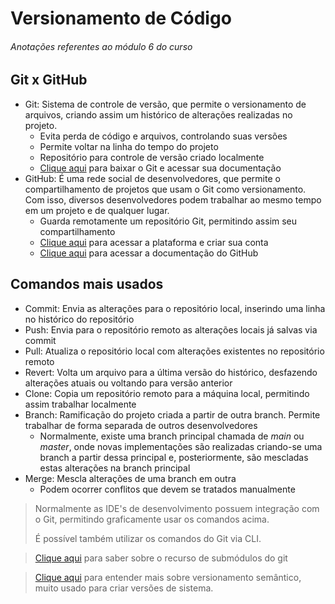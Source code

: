 # Versionamento de Código

###### _Anotações referentes ao módulo 6 do curso_

## Git x GitHub

- Git: Sistema de controle de versão, que permite o versionamento de arquivos, criando assim um histórico de alterações realizadas no projeto.
  - Evita perda de código e arquivos, controlando suas versões
  - Permite voltar na linha do tempo do projeto
  - Repositório para controle de versão criado localmente
  - [Clique aqui](https://git-scm.com/) para baixar o Git e acessar sua documentação
- GitHub: É uma rede social de desenvolvedores, que permite o compartilhamento de projetos que usam o Git como versionamento. Com isso, diversos desenvolvedores podem trabalhar ao mesmo tempo em um projeto e de qualquer lugar.
  - Guarda remotamente um repositório Git, permitindo assim seu compartilhamento
  - [Clique aqui](https://github.com/) para acessar a plataforma e criar sua conta
  - [Clique aqui](https://docs.github.com/pt) para acessar a documentação do GitHub

## Comandos mais usados

- Commit: Envia as alterações para o repositório local, inserindo uma linha no histórico do repositório
- Push: Envia para o repositório remoto as alterações locais já salvas via commit
- Pull: Atualiza o repositório local com alterações existentes no repositório remoto
- Revert: Volta um arquivo para a última versão do histórico, desfazendo alterações atuais ou voltando para versão anterior
- Clone: Copia um repositório remoto para a máquina local, permitindo assim trabalhar localmente
- Branch: Ramificação do projeto criada a partir de outra branch. Permite trabalhar de forma separada de outros desenvolvedores
  - Normalmente, existe uma branch principal chamada de _main_ ou _master_, onde novas implementações são realizadas criando-se uma branch a partir dessa principal e, posteriormente, são mescladas estas alterações na branch principal
- Merge: Mescla alterações de uma branch em outra
  - Podem ocorrer conflitos que devem se tratados manualmente

> Normalmente as IDE's de desenvolvimento possuem integração com o Git, permitindo graficamente usar os comandos acima.
> 
> É possível também utilizar os comandos do Git via CLI.

> [Clique aqui](https://www.freecodecamp.org/news/how-to-use-git-submodules/) para saber sobre o recurso de submódulos do git

> <a href="https://semver.org/lang/pt-BR/" target="_blank">Clique aqui</a> para entender mais sobre versionamento semântico, muito usado para criar versões de sistema.